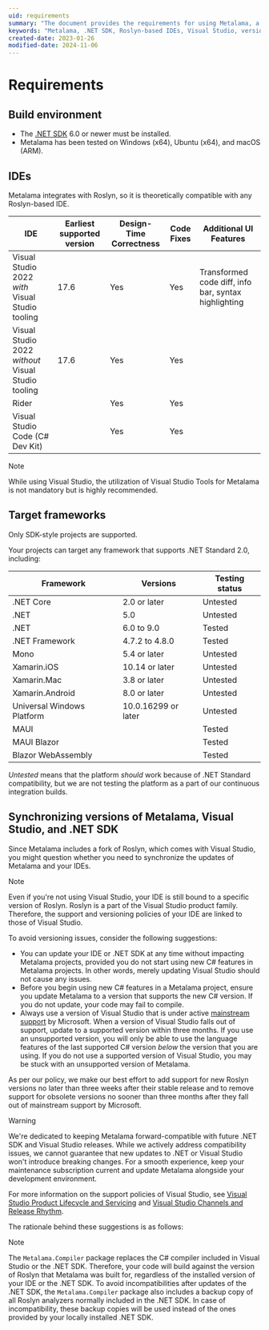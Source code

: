 ```yaml
---
uid: requirements
summary: "The document provides the requirements for using Metalama, a tool that integrates with Roslyn-based IDEs. It details the build environment, supported IDEs, target frameworks, and guidelines for synchronizing versions of Metalama, Visual Studio and .NET SDK."
keywords: "Metalama, .NET SDK, Roslyn-based IDEs, Visual Studio, version synchronization, build environment, compatibility issues, C# features, SDK-style projects, target frameworks"
created-date: 2023-01-26
modified-date: 2024-11-06
---
```


# Requirements

## Build environment

* The [.NET SDK](https://dotnet.microsoft.com/download) 6.0 or newer must be installed.
* Metalama has been tested on Windows (x64), Ubuntu (x64), and macOS (ARM).

## IDEs

Metalama integrates with Roslyn, so it is theoretically compatible with any Roslyn-based IDE.

| IDE                                                | Earliest supported version | Design-Time Correctness | Code Fixes | Additional UI Features                               |
| -------------------------------------------------- | -------------------------- | ----------------------- | ---------- | ---------------------------------------------------- |
| Visual Studio 2022 _with_ Visual Studio tooling    | 17.6                       | Yes                     | Yes        | Transformed code diff, info bar, syntax highlighting |
| Visual Studio 2022 _without_ Visual Studio tooling | 17.6                       | Yes                     | Yes        |                                                      |
| Rider                                              |                            | Yes                     | Yes        |                                                      |
| Visual Studio Code (C# Dev Kit)                    |                            | Yes                     | Yes        |                                                      |

> [!NOTE]
> While using Visual Studio, the utilization of Visual Studio Tools for Metalama is not mandatory but is highly recommended.

## Target frameworks

Only SDK-style projects are supported.

Your projects can target any framework that supports .NET Standard 2.0, including:

| Framework                  | Versions            | Testing status |
| -------------------------- | ------------------- | -------------- |
| .NET Core                  | 2.0 or later        | Untested       |
| .NET                       | 5.0                 | Untested       |
| .NET                       | 6.0 to 9.0          | Tested         |
| .NET Framework             | 4.7.2 to 4.8.0      | Tested         |
| Mono                       | 5.4 or later        | Untested       |
| Xamarin.iOS                | 10.14 or later      | Untested       |
| Xamarin.Mac                | 3.8 or later        | Untested       |
| Xamarin.Android            | 8.0 or later        | Untested       |
| Universal Windows Platform | 10.0.16299 or later | Untested       |
| MAUI                       |                     | Tested         |
| MAUI Blazor                |                     | Tested         |
| Blazor WebAssembly         |                     | Tested         |

_Untested_ means that the platform _should_ work because of .NET Standard compatibility, but we are not testing the platform as a part of our continuous integration builds.

## Synchronizing versions of Metalama, Visual Studio, and .NET SDK

Since Metalama includes a fork of Roslyn, which comes with Visual Studio, you might question whether you need to synchronize the updates of Metalama and your IDEs.

> [!NOTE]
> Even if you're not using Visual Studio, your IDE is still bound to a specific version of Roslyn. Roslyn is a part of the Visual Studio product family. Therefore, the support and versioning policies of your IDE are linked to those of Visual Studio.

To avoid versioning issues, consider the following suggestions:

* You can update your IDE or .NET SDK at any time without impacting Metalama projects, provided you do not start using new C# features in Metalama projects. In other words, merely updating Visual Studio should not cause any issues.
* Before you begin using new C# features in a Metalama project, ensure you update Metalama to a version that supports the new C# version. If you do not update, your code may fail to compile.
* Always use a version of Visual Studio that is under active [mainstream support](https://docs.microsoft.com/en-us/lifecycle/policies/fixed#mainstream-support) by Microsoft. When a version of Visual Studio falls out of support, update to a supported version within three months. If you use an unsupported version, you will only be able to use the language features of the last supported C# version _below_ the version that you are using. If you do not use a supported version of Visual Studio, you may be stuck with an unsupported version of Metalama.

As per our policy, we make our best effort to add support for new Roslyn versions no later than three weeks after their stable release and to remove support for obsolete versions no sooner than three months after they fall out of mainstream support by Microsoft.

> [!WARNING]
> We're dedicated to keeping Metalama forward-compatible with future .NET SDK and Visual Studio releases. While we actively address compatibility issues, we cannot guarantee that new updates to .NET or Visual Studio won't introduce breaking changes. For a smooth experience, keep your maintenance subscription current and update Metalama alongside your development environment.

For more information on the support policies of Visual Studio, see [Visual Studio Product Lifecycle and Servicing](https://docs.microsoft.com/en-us/visualstudio/productinfo/vs-servicing) and [Visual Studio Channels and Release Rhythm](https://docs.microsoft.com/en-us/visualstudio/productinfo/release-rhythm).

The rationale behind these suggestions is as follows:

> [!NOTE]
> The `Metalama.Compiler` package replaces the C# compiler included in Visual Studio or the .NET SDK. Therefore, your code will build against the version of Roslyn that Metalama was built for, regardless of the installed version of your IDE or the .NET SDK. To avoid incompatibilities after updates of the .NET SDK, the `Metalama.Compiler` package also includes a backup copy of all Roslyn analyzers normally included in the .NET SDK. In case of incompatibility, these backup copies will be used instead of the ones provided by your locally installed .NET SDK.

